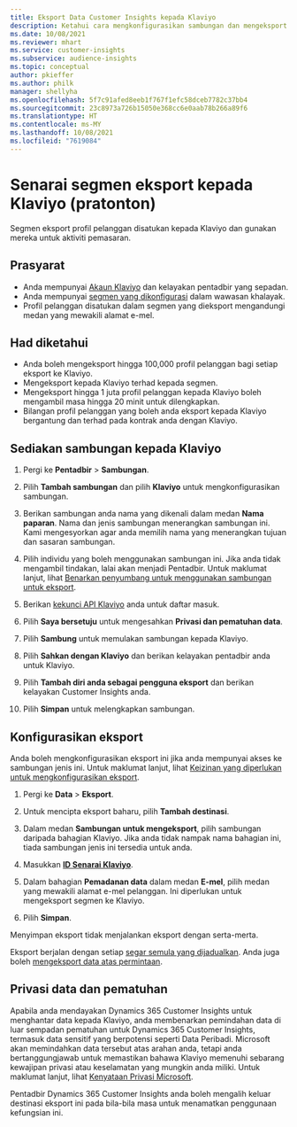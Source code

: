 ```yaml
---
title: Eksport Data Customer Insights kepada Klaviyo
description: Ketahui cara mengkonfigurasikan sambungan dan mengeksport kepada Klaviyo.
ms.date: 10/08/2021
ms.reviewer: mhart
ms.service: customer-insights
ms.subservice: audience-insights
ms.topic: conceptual
author: pkieffer
ms.author: philk
manager: shellyha
ms.openlocfilehash: 5f7c91afed8eeb1f767f1efc58dceb7782c37bb4
ms.sourcegitcommit: 23c8973a726b15050e368cc6e0aab78b266a89f6
ms.translationtype: HT
ms.contentlocale: ms-MY
ms.lasthandoff: 10/08/2021
ms.locfileid: "7619084"
---
```

# <a name="export-segment-lists-to-klaviyo-preview"></a>Senarai segmen eksport kepada Klaviyo (pratonton)

Segmen eksport profil pelanggan disatukan kepada Klaviyo dan gunakan mereka untuk aktiviti pemasaran.

## <a name="prerequisites"></a>Prasyarat

-   Anda mempunyai [Akaun Klaviyo](https://www.klaviyo.com/) dan kelayakan pentadbir yang sepadan.
-   Anda mempunyai [segmen yang dikonfigurasi](segments.md) dalam wawasan khalayak.
-   Profil pelanggan disatukan dalam segmen yang dieksport mengandungi medan yang mewakili alamat e-mel.

## <a name="known-limitations"></a>Had diketahui

- Anda boleh mengeksport hingga 100,000 profil pelanggan bagi setiap eksport ke Klaviyo.
- Mengeksport kepada Klaviyo terhad kepada segmen.
- Mengeksport hingga 1 juta profil pelanggan kepada Klaviyo boleh mengambil masa hingga 20 minit untuk dilengkapkan. 
- Bilangan profil pelanggan yang boleh anda eksport kepada Klaviyo bergantung dan terhad pada kontrak anda dengan Klaviyo.

## <a name="set-up-connection-to-klaviyo"></a>Sediakan sambungan kepada Klaviyo

1. Pergi ke **Pentadbir** > **Sambungan**.

1. Pilih **Tambah sambungan** dan pilih **Klaviyo** untuk mengkonfigurasikan sambungan.

1. Berikan sambungan anda nama yang dikenali dalam medan **Nama paparan**. Nama dan jenis sambungan menerangkan sambungan ini. Kami mengesyorkan agar anda memilih nama yang menerangkan tujuan dan sasaran sambungan.

1. Pilih individu yang boleh menggunakan sambungan ini. Jika anda tidak mengambil tindakan, lalai akan menjadi Pentadbir. Untuk maklumat lanjut, lihat [Benarkan penyumbang untuk menggunakan sambungan untuk eksport](connections.md#allow-contributors-to-use-a-connection-for-exports).

1. Berikan [kekunci API Klaviyo](https://help.klaviyo.com/hc/articles/115005062267-How-to-Manage-Your-Account-s-API-Keys) anda untuk daftar masuk. 

1. Pilih **Saya bersetuju** untuk mengesahkan **Privasi dan pematuhan data**.

1. Pilih **Sambung** untuk memulakan sambungan kepada Klaviyo.

1. Pilih **Sahkan dengan Klaviyo** dan berikan kelayakan pentadbir anda untuk Klaviyo.

1. Pilih **Tambah diri anda sebagai pengguna eksport** dan berikan kelayakan Customer Insights anda.

1. Pilih **Simpan** untuk melengkapkan sambungan.

## <a name="configure-an-export"></a>Konfigurasikan eksport

Anda boleh mengkonfigurasikan eksport ini jika anda mempunyai akses ke sambungan jenis ini. Untuk maklumat lanjut, lihat [Keizinan yang diperlukan untuk mengkonfigurasikan eksport](export-destinations.md#set-up-a-new-export).

1. Pergi ke **Data** > **Eksport**.

1. Untuk mencipta eksport baharu, pilih **Tambah destinasi**.

1. Dalam medan **Sambungan untuk mengeksport**, pilih sambungan daripada bahagian Klaviyo. Jika anda tidak nampak nama bahagian ini, tiada sambungan jenis ini tersedia untuk anda.

1. Masukkan [**ID Senarai Klaviyo**](https://help.klaviyo.com/hc/articles/115005078647-How-to-Find-a-List-ID).     

3. Dalam bahagian **Pemadanan data** dalam medan **E-mel**, pilih medan yang mewakili alamat e-mel pelanggan. Ini diperlukan untuk mengeksport segmen ke Klaviyo.

1. Pilih **Simpan**.

Menyimpan eksport tidak menjalankan eksport dengan serta-merta.

Eksport berjalan dengan setiap [segar semula yang dijadualkan](system.md#schedule-tab). Anda juga boleh [mengeksport data atas permintaan](export-destinations.md#run-exports-on-demand). 


## <a name="data-privacy-and-compliance"></a>Privasi data dan pematuhan

Apabila anda mendayakan Dynamics 365 Customer Insights untuk menghantar data kepada Klaviyo, anda membenarkan pemindahan data di luar sempadan pematuhan untuk Dynamics 365 Customer Insights, termasuk data sensitif yang berpotensi seperti Data Peribadi. Microsoft akan memindahkan data tersebut atas arahan anda, tetapi anda bertanggungjawab untuk memastikan bahawa Klaviyo memenuhi sebarang kewajipan privasi atau keselamatan yang mungkin anda miliki. Untuk maklumat lanjut, lihat [Kenyataan Privasi Microsoft](https://go.microsoft.com/fwlink/?linkid=396732).

Pentadbir Dynamics 365 Customer Insights anda boleh mengalih keluar destinasi eksport ini pada bila-bila masa untuk menamatkan penggunaan kefungsian ini.

